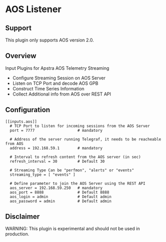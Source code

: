 # AOS Listener

## Support 
This plugin only supports AOS version 2.0.

## Overview
Input Plugins for Apstra AOS Telemetry Streaming
 - Configure Streaming Session on AOS Server
 - Listen on TCP Port and decode AOS GPB
 - Construct Time Series Information
 - Collect Additional info from AOS over REST API

## Configuration
```
[[inputs.aos]]
  # TCP Port to listen for incoming sessions from the AOS Server
  port = 7777                   # mandatory

  # Address of the server running Telegraf, it needs to be reacheable from AOS
  address = 192.168.59.1        # mandatory

  # Interval to refresh content from the AOS server (in sec)
  refresh_interval = 30         # Default 30

  # Streaming Type Can be "perfmon", "alerts" or "events"
  streaming_type = [ "events" ]

  # Define parameter to join the AOS Server using the REST API
  aos_server = 192.168.59.250   # mandatory
  aos_port = 8888               # Default 8888
  aos_login = admin             # Default admin
  aos_password = admin          # Default admin
```

## Disclaimer
WARNING: This plugin is experimental and should not be used in production.
